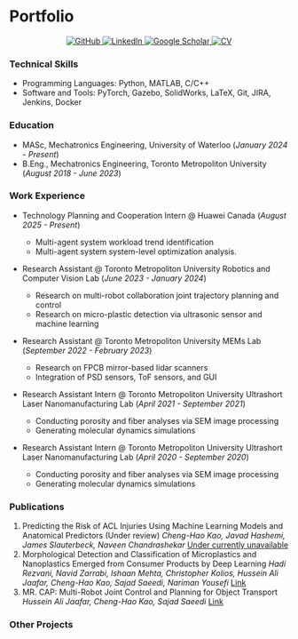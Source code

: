 # Portfolio

<p align="center">
  <a href="https://github.com/HowardKao-1130" target="_blank">
    <img src="https://img.shields.io/badge/GitHub-181717?style=for-the-badge&logo=github&logoColor=white" alt="GitHub"/>
  </a>
  <a href="https://www.linkedin.com/in/cheng-hao-kao-64343b252/" target="_blank">
    <img src="https://img.shields.io/badge/LinkedIn-0A66C2?style=for-the-badge&logo=linkedin&logoColor=white" alt="LinkedIn"/>
  </a>
  <a href="https://scholar.google.com/citations?user=svHzmooAAAAJ&hl=zh-TW" target="_blank">
    <img src="https://img.shields.io/badge/Google%20Scholar-4285F4?style=for-the-badge&logo=google-scholar&logoColor=white" alt="Google Scholar"/>
  </a>
  <a href="assets/pdf/CV.pdf" target="_blank">
    <img src="https://img.shields.io/badge/CV-Download-green?style=for-the-badge&logo=adobe-acrobat-reader&logoColor=white" alt="CV"/>
  </a>
</p>

<!-- <p align="center"
  <a href="assets/images/head_photo.jpg" target="_blank">
    <img src="https://img.shields.io/badge/Image-View-blue?style=for-the-badge&logo=picture&logoColor=white" alt="Sample Image"/>
  </a>
  <a href="assets/videos/demo.mp4" target="_blank">
    <img src="https://img.shields.io/badge/Recording-Listen-orange?style=for-the-badge&logo=music&logoColor=white" alt="Sample Recording"/>
  </a>
</p> -->

### Technical Skills
- Programming Languages: Python, MATLAB, C/C++
- Software and Tools: PyTorch, Gazebo, SolidWorks, LaTeX, Git, JIRA, Jenkins, Docker

### Education
- MASc, Mechatronics Engineering, University of Waterloo (_January 2024 - Present_)	 			        		
- B.Eng., Mechatronics Engineering, Toronto Metropoliton University (_August 2018 - June 2023_)

### Work Experience
- Technology Planning and Cooperation Intern @ Huawei Canada (_August 2025 - Present_)
  - Multi-agent system workload trend identification
  - Multi-agent system system-level optimization analysis.

- Research Assistant @ Toronto Metropoliton University Robotics and Computer Vision Lab (_June 2023 - January 2024_)
  - Research on multi-robot collaboration joint trajectory planning and control
  - Research on micro-plastic detection via ultrasonic sensor and machine learning

- Research Assistant @ Toronto Metropoliton University MEMs Lab (_September 2022 - February 2023_)
  - Research on FPCB mirror-based lidar scanners
  - Integration of PSD sensors, ToF sensors, and GUI

- Research Assistant Intern @ Toronto Metropoliton University Ultrashort Laser Nanomanufacturing Lab (_April 2021 - September 2021_)
  - Conducting porosity and fiber analyses via SEM image processing
  - Generating molecular dynamics simulations

- Research Assistant Intern @ Toronto Metropoliton University Ultrashort Laser Nanomanufacturing Lab (_April 2020 - September 2020_)
  - Conducting porosity and fiber analyses via SEM image processing
  - Generating molecular dynamics simulations

### Publications
1. Predicting the Risk of ACL Injuries Using Machine Learning Models and Anatomical Predictors (Under review) *Cheng-Hao Kao, Javad Hashemi, James Slauterbeck, Naveen Chandrashekar* [Under currently unavailable](https://howardkao-1130.github.io/portfolio/)
2. Morphological Detection and Classification of Microplastics and Nanoplastics Emerged from Consumer Products by Deep Learning *Hadi Rezvani, Navid Zarrabi, Ishaan Mehta, Christopher Kolios, Hussein Ali Jaafar, Cheng-Hao Kao, Sajad Saeedi, Nariman Yousefi* [Link](https://arxiv.org/abs/2409.13688)
3. MR. CAP: Multi-Robot Joint Control and Planning for Object Transport *Hussein Ali Jaafar, Cheng-Hao Kao, Sajad Saeedi* [Link](https://ieeexplore.ieee.org/document/10380779)

### Other Projects
